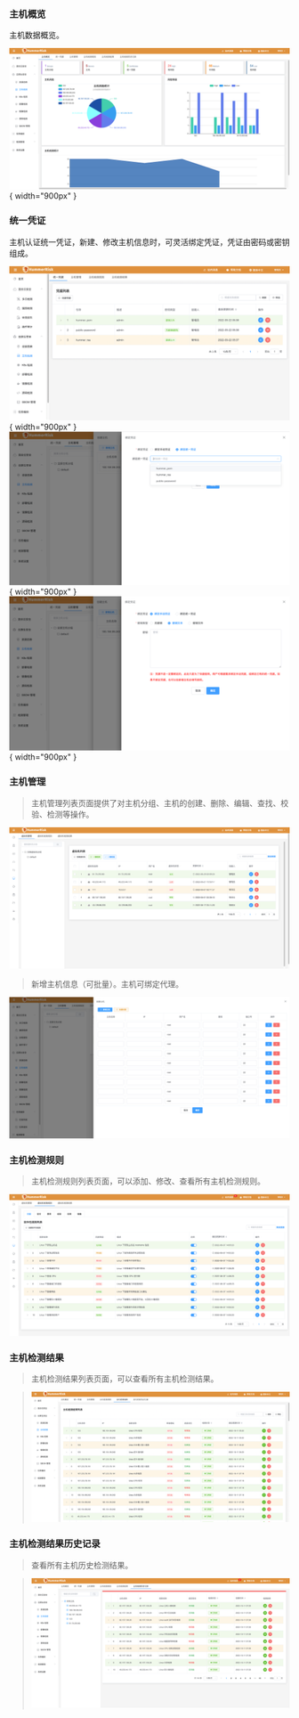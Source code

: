 ### 主机概览

主机数据概览。

![主机检测](../img/release/0.4.0/server.png){ width="900px" }

### 统一凭证

主机认证统一凭证，新建、修改主机信息时，可灵活绑定凭证，凭证由密码或密钥组成。

![主机检测](../img/release/0.3.2/server.png){ width="900px" }
![主机检测](../img/release/0.3.2/server2.png){ width="900px" }
![主机检测](../img/release/0.3.2/server3.png){ width="900px" }

### 主机管理

> 主机管理列表页面提供了对主机分组、主机的创建、删除、编辑、查找、校验、检测等操作。

![主机管理](../img/user/server.png)

> 新增主机信息（可批量）。主机可绑定代理。

![主机管理](../img/user/server_add.png)

### 主机检测规则

> 主机检测规则列表页面，可以添加、修改、查看所有主机检测规则。

![主机检测规则](../img/user/server_rule.png)

### 主机检测结果

> 主机检测结果列表页面，可以查看所有主机检测结果。

> ![主机检测结果](../img/release/0.4.0/server2.png)

### 主机检测结果历史记录

> 查看所有主机历史检测结果。

> ![主机检测结果](../img/release/0.4.0/server3.png)
